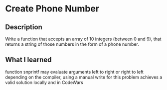 # Create Phone Number

## Description

Write a function that accepts an array of 10 integers (between 0 and 9), that returns a string of those numbers in the form of a phone number.


## What I learned

function snprintf may evaluate arguments left to right or right to left depending on the compiler, using a manual write for this problem achieves a valid solution locally and in CodeWars
